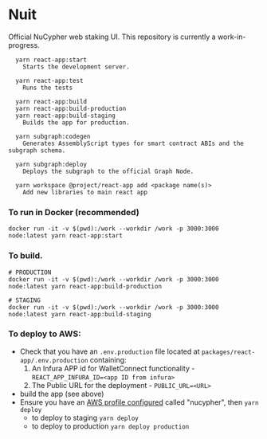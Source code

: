 # Nuit

Official NuCypher web staking UI.  This repository is currently a work-in-progress.

```
  yarn react-app:start
    Starts the development server.

  yarn react-app:test
    Runs the tests

  yarn react-app:build
  yarn react-app:build-production
  yarn react-app:build-staging
    Builds the app for production.

  yarn subgraph:codegen
    Generates AssemblyScript types for smart contract ABIs and the subgraph schema.

  yarn subgraph:deploy
    Deploys the subgraph to the official Graph Node.

  yarn workspace @project/react-app add <package name(s)>
    Add new libraries to main react app
```

### To run in Docker (recommended)

```
docker run -it -v $(pwd):/work --workdir /work -p 3000:3000  node:latest yarn react-app:start

```

### To build.
```
# PRODUCTION
docker run -it -v $(pwd):/work --workdir /work -p 3000:3000 node:latest yarn react-app:build-production

# STAGING
docker run -it -v $(pwd):/work --workdir /work -p 3000:3000 node:latest yarn react-app:build-staging
```


### To deploy to AWS:

* Check that you have an `.env.production` file located at `packages/react-app/.env.production` containing:
  1. An Infura APP id for WalletConnect functionality - `REACT_APP_INFURA_ID=<app ID from infura>`
  2. The Public URL for the deployment - `PUBLIC_URL=<URL>`
* build the app (see above)
* Ensure you have an [AWS profile configured](https://docs.aws.amazon.com/cli/latest/userguide/cli-configure-profiles.html) called "nucypher", then `yarn deploy`
   * to deploy to staging `yarn deploy`
   * to deploy to production `yarn deploy production`
